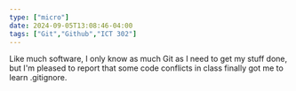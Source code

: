 ```yaml
---
type: ["micro"]
date: 2024-09-05T13:08:46-04:00
tags: ["Git","Github","ICT 302"]
---
```

Like much software, I only know as much Git as I need to get my stuff done, but I'm pleased to report that some code conflicts in class finally got me to learn .gitignore.
